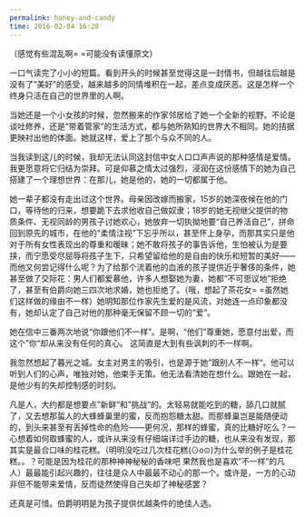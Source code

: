 ```yaml
---
permalink: honey-and-candy
time: 2016-02-04 16:28
---
```



（感觉有些混乱啊= =可能没有读懂原文）

一口气读完了小小的短篇。看到开头的时候甚至觉得这是一封情书，但越往后越是没有了“美好”的感受，越来越多的同情堆积在一起，差点变成厌恶。这是怎样一个终身只活在自己的世界里的人啊。

当她还是一个小女孩的时候，忽然搬来的作家邻居给了她一个全新的视野。不论是谈吐修养，还是“带着管家”的生活方式，都与她所熟知的世界大不相同。她的拮据更映衬出他的体面。她就这样，爱上了那个与众不同的人。
<!--excerpt-->

当我读到这儿的时候，我却无法认同这封信中女人口口声声说的那种感情是爱情。我更愿意将它归结为崇拜。可是仰慕之情太过强烈，浸润在这份感情下的她为自己搭建了一个理想世界：在那儿，她是他的，她的一切都属于他。

她一辈子都没有走出过这个世界。母亲因改嫁而搬家，15岁的她深夜候在他的门口，等待他的归来，想要跪下去求他收自己做奴隶；18岁的她无视继父提供的物质条件、无视同龄的男孩子讨她欢心，她放弃一切执拗地要“自己养活自己”，拼命回到原先的城市，在他的“柔情注视”下忘乎所以，甚至怀上身孕，而那其实只是他对于所有女性表现出的尊重和暧昧；她不敢将孩子的事告诉他，生怕被认为是要挟，而宁愿受尽屈辱将孩子生下，只希望留给他的是自由的快乐和短暂的美好——而他又何尝记得什么呢？为了给那个流着他的血液的孩子提供近乎奢侈的条件，她甚至做了交际花：男人们都爱慕他，许多人想娶她为妻，她都“不可思议地”拒绝了，甚至有伯爵向她三四次地求婚，她也拒绝了。（哦，想起了茶花女= =虽然她们这样做的缘由不一样）她明知那位作家先生爱的是风流，对她连一点印象都没有，她却认定了自己对他的那种毫无保留不顾一切的“爱”。

她在信中三番两次地说“你跟他们不一样”。是啊，“他们”尊重她，愿意付出爱，而这个”你“却从来没有任何的真心。
这简直是大到有些讽刺的不一样啊。

我忽然想起了暮光之城。女主对男主的吸引，也是源于她”跟别人不一样“。他可以听到人们的心声，唯独对她，他束手无策。他无法看清她在想什么。跟她在一起，是他少有的失却控制感的时刻。

凡是人，大约都是想要点”新鲜“和”挑战“的。太轻易就能吃到的糖，舔几口就腻了，又去想那蜇人的大蜂蜂巢里的蜜，反而抱怨糖太甜。而那蜂巢岂是能随便动的，到头来甚至有丢掉性命的危险——更何况，那样的蜂蜜，真的比糖好吃么？一心想着如何取蜂蜜的人，或许从来没有仔细端详过手边的糖，也从来没有发现，那其实是最合口味的桂花糕。（明明没吃过几次桂花糕(⊙o⊙)为什么举的例子是桂花糕。。？可能是因为桂花的那种神神秘秘的香味吧   果然我也是喜欢”不一样“的凡人）最最能引起兴趣的，往往是众人中最最不动心的那一个。或许是，一方的心动非但不能带来爱情，反而徒然使得自己失却了神秘感罢？

还真是可惜。伯爵明明是为孩子提供优越条件的绝佳人选。




